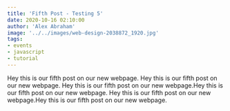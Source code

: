 ```yaml
---
title: 'Fifth Post - Testing 5'
date: 2020-10-16 02:10:00
author: 'Alex Abraham'
image: '../../images/web-design-2038872_1920.jpg'
tags:
- events
- javascript
- tutorial
---
```


Hey this is our fifth post on our new webpage.
Hey this is our fifth post on our new webpage.
Hey this is our fifth post on our new webpage.Hey this is our fifth post on our new webpage.
Hey this is our fifth post on our new webpage.Hey this is our fifth post on our new webpage.